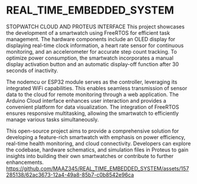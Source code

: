 # REAL_TIME_EMBEDDED_SYSTEM
STOPWATCH CLOUD AND PROTEUS INTERFACE
This project showcases the development of a smartwatch using FreeRTOS for efficient task management. The hardware components include an OLED display for displaying real-time clock information, a heart rate sensor for continuous monitoring, and an accelerometer for accurate step count tracking. To optimize power consumption, the smartwatch incorporates a manual display activation button and an automatic display-off function after 30 seconds of inactivity.

The nodemcu or ESP32 module serves as the controller, leveraging its integrated WiFi capabilities. This enables seamless transmission of sensor data to the cloud for remote monitoring through a web application. The Arduino Cloud interface enhances user interaction and provides a convenient platform for data visualization. The integration of FreeRTOS ensures responsive multitasking, allowing the smartwatch to efficiently manage various tasks simultaneously.

This open-source project aims to provide a comprehensive solution for developing a feature-rich smartwatch with emphasis on power efficiency, real-time health monitoring, and cloud connectivity. Developers can explore the codebase, hardware schematics, and simulation files in Proteus to gain insights into building their own smartwatches or contribute to further enhancements.
https://github.com/MAAZ345/REAL_TIME_EMBEDDED_SYSTEM/assets/157285138/62ac3673-12a4-49a8-85b7-c0b8542e96ca
